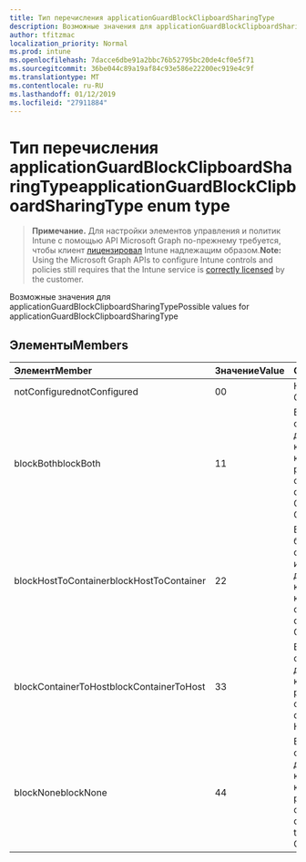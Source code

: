 ```yaml
---
title: Тип перечисления applicationGuardBlockClipboardSharingType
description: Возможные значения для applicationGuardBlockClipboardSharingType
author: tfitzmac
localization_priority: Normal
ms.prod: intune
ms.openlocfilehash: 7dacce6dbe91a2bbc76b52795bc20de4cf0e5f71
ms.sourcegitcommit: 36be044c89a19af84c93e586e22200ec919e4c9f
ms.translationtype: MT
ms.contentlocale: ru-RU
ms.lasthandoff: 01/12/2019
ms.locfileid: "27911884"
---
```

# <a name="applicationguardblockclipboardsharingtype-enum-type"></a><span data-ttu-id="99fea-103">Тип перечисления applicationGuardBlockClipboardSharingType</span><span class="sxs-lookup"><span data-stu-id="99fea-103">applicationGuardBlockClipboardSharingType enum type</span></span>

> <span data-ttu-id="99fea-104">**Примечание.** Для настройки элементов управления и политик Intune с помощью API Microsoft Graph по-прежнему требуется, чтобы клиент [лицензировал](https://go.microsoft.com/fwlink/?linkid=839381) Intune надлежащим образом.</span><span class="sxs-lookup"><span data-stu-id="99fea-104">**Note:** Using the Microsoft Graph APIs to configure Intune controls and policies still requires that the Intune service is [correctly licensed](https://go.microsoft.com/fwlink/?linkid=839381) by the customer.</span></span>

<span data-ttu-id="99fea-105">Возможные значения для applicationGuardBlockClipboardSharingType</span><span class="sxs-lookup"><span data-stu-id="99fea-105">Possible values for applicationGuardBlockClipboardSharingType</span></span>
## <a name="members"></a><span data-ttu-id="99fea-106">Элементы</span><span class="sxs-lookup"><span data-stu-id="99fea-106">Members</span></span>
|<span data-ttu-id="99fea-107">Элемент</span><span class="sxs-lookup"><span data-stu-id="99fea-107">Member</span></span>|<span data-ttu-id="99fea-108">Значение</span><span class="sxs-lookup"><span data-stu-id="99fea-108">Value</span></span>|<span data-ttu-id="99fea-109">Описание</span><span class="sxs-lookup"><span data-stu-id="99fea-109">Description</span></span>|
|:---|:---|:---|
|<span data-ttu-id="99fea-110">notConfigured</span><span class="sxs-lookup"><span data-stu-id="99fea-110">notConfigured</span></span>|<span data-ttu-id="99fea-111">0</span><span class="sxs-lookup"><span data-stu-id="99fea-111">0</span></span>|<span data-ttu-id="99fea-112">Не настроен</span><span class="sxs-lookup"><span data-stu-id="99fea-112">Not Configured</span></span>|
|<span data-ttu-id="99fea-113">blockBoth</span><span class="sxs-lookup"><span data-stu-id="99fea-113">blockBoth</span></span>|<span data-ttu-id="99fea-114">1</span><span class="sxs-lookup"><span data-stu-id="99fea-114">1</span></span>|<span data-ttu-id="99fea-115">Буфер обмена блока совместный доступ к данным из узла в контейнер и из контейнера для размещения</span><span class="sxs-lookup"><span data-stu-id="99fea-115">Block clipboard to share data both from Host to Container and from Container to Host</span></span>|
|<span data-ttu-id="99fea-116">blockHostToContainer</span><span class="sxs-lookup"><span data-stu-id="99fea-116">blockHostToContainer</span></span>|<span data-ttu-id="99fea-117">2</span><span class="sxs-lookup"><span data-stu-id="99fea-117">2</span></span>|<span data-ttu-id="99fea-118">Буфер обмена блокировки для совместного использования данных из узла, который контейнера</span><span class="sxs-lookup"><span data-stu-id="99fea-118">Block clipboard to share data from Host to Container</span></span>|
|<span data-ttu-id="99fea-119">blockContainerToHost</span><span class="sxs-lookup"><span data-stu-id="99fea-119">blockContainerToHost</span></span>|<span data-ttu-id="99fea-120">3</span><span class="sxs-lookup"><span data-stu-id="99fea-120">3</span></span>|<span data-ttu-id="99fea-121">Буфер обмена блока совместный доступ к данным из контейнера для размещения</span><span class="sxs-lookup"><span data-stu-id="99fea-121">Block clipboard to share data from Container to Host</span></span>|
|<span data-ttu-id="99fea-122">blockNone</span><span class="sxs-lookup"><span data-stu-id="99fea-122">blockNone</span></span>|<span data-ttu-id="99fea-123">4</span><span class="sxs-lookup"><span data-stu-id="99fea-123">4</span></span>|<span data-ttu-id="99fea-124">Буфер обмена блока совместный доступ к данным из узла в контейнер, ни из контейнера для размещения</span><span class="sxs-lookup"><span data-stu-id="99fea-124">Block clipboard to share data neither from Host to Container nor from Container to Host</span></span>|




